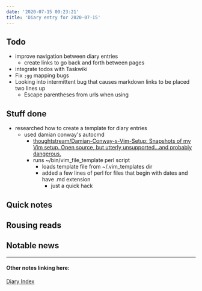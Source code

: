 ```yaml
---
date: '2020-07-15 00:23:21'
title: 'Diary entry for 2020-07-15'
---
```

## Todo
* improve navigation between diary entries
  * create links to go back and forth between pages
* integrate todos with Taskwiki
* Fix `;gg` mapping bugs
* Looking into intermittent bug that causes markdown links to be placed two
  lines up
  * Escape parentheses from urls when using

## Stuff done
* researched how to create a template for diary entries
  * used damian conway's autocmd
    * [thoughtstream/Damian-Conway-s-Vim-Setup: Snapshots of my Vim setup. Open
      source, but utterly unsupported...and probably
      dangerous.](https://github.com/thoughtstream/Damian-Conway-s-Vim-Setup)
    * runs ~/bin/vim_file_template perl script
      * loads template file from ~/.vim_templates dir
      * added a few lines of perl for files that begin with dates and have .md
        extension
        * just a quick hack

## Quick notes

## Rousing reads

## Notable news

---
#### Other notes linking here:

[Diary Index](/diary)
